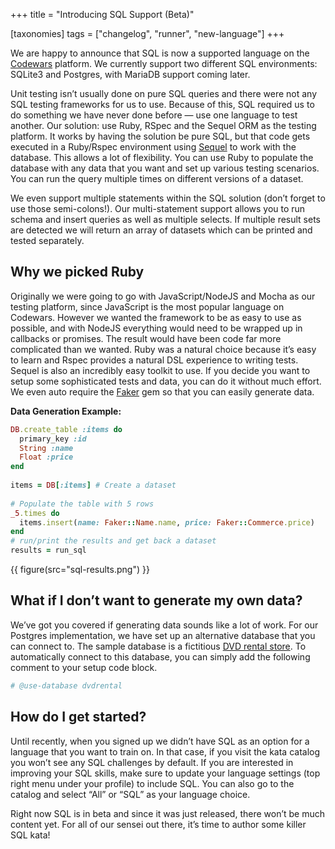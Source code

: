 +++
title = "Introducing SQL Support (Beta)"

[taxonomies]
tags = ["changelog", "runner", "new-language"]
+++

We are happy to announce that SQL is now a supported language on the [Codewars](https://www.codewars.com?utm_campaign=introducing_sql&utm_medium=blog) platform. We currently support two different SQL environments: SQLite3 and Postgres, with MariaDB support coming later.

Unit testing isn’t usually done on pure SQL queries and there were not any SQL testing frameworks for us to use. Because of this, SQL required us to do something we have never done before — use one language to test another. Our solution: use Ruby, RSpec and the Sequel ORM as the testing platform. It works by having the solution be pure SQL, but that code gets executed in a Ruby/Rspec environment using [Sequel](https://github.com/jeremyevans/sequel) to work with the database. This allows a lot of flexibility. You can use Ruby to populate the database with any data that you want and set up various testing scenarios. You can run the query multiple times on different versions of a dataset.

We even support multiple statements within the SQL solution (don’t forget to use those semi-colons!). Our multi-statement support allows you to run schema and insert queries as well as multiple selects. If multiple result sets are detected we will return an array of datasets which can be printed and tested separately.

## **Why we picked Ruby**

Originally we were going to go with JavaScript/NodeJS and Mocha as our testing platform, since JavaScript is the most popular language on Codewars. However we wanted the framework to be as easy to use as possible, and with NodeJS everything would need to be wrapped up in callbacks or promises. The result would have been code far more complicated than we wanted. Ruby was a natural choice because it’s easy to learn and Rspec provides a natural DSL experience to writing tests. Sequel is also an incredibly easy toolkit to use. If you decide you want to setup some sophisticated tests and data, you can do it without much effort. We even auto require the [Faker](https://github.com/stympy/faker) gem so that you can easily generate data.

**Data Generation Example:**

```ruby
DB.create_table :items do  
  primary_key :id  
  String :name  
  Float :price  
end  
  
items = DB[:items] # Create a dataset  
  
# Populate the table with 5 rows  
_5.times do  
  items.insert(name: Faker::Name.name, price: Faker::Commerce.price)  
end
# run/print the results and get back a dataset  
results = run_sql
```

{{ figure(src="sql-results.png") }}

## **What if I don’t want to generate my own data?**

We’ve got you covered if generating data sounds like a lot of work. For our Postgres implementation, we have set up an alternative database that you can connect to. The sample database is a fictitious [DVD rental store](http://www.postgresqltutorial.com/postgresql-sample-database/). To automatically connect to this database, you can simply add the following comment to your setup code block.

```ruby
# @use-database dvdrental
```

## How do I get started?

Until recently, when you signed up we didn’t have SQL as an option for a language that you want to train on. In that case, if you visit the kata catalog you won’t see any SQL challenges by default. If you are interested in improving your SQL skills, make sure to update your language settings (top right menu under your profile) to include SQL. You can also go to the catalog and select “All” or “SQL” as your language choice.

Right now SQL is in beta and since it was just released, there won’t be much content yet. For all of our sensei out there, it’s time to author some killer SQL kata!
